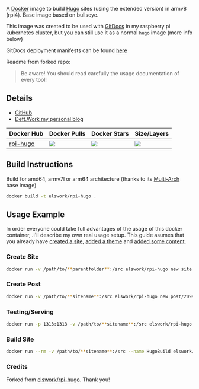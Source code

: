 A [Docker](http://docker.com) image to build [Hugo](https://gohugo.io) sites (using the extended version) in armv8 (rpi4). Base image based on bullseye.

This image was created to be used with [GitDocs](https://github.com/jimangel/GitDocs) in my raspberry pi kubernetes cluster, but you can still use it as a normal `hugo` image (more info below)

GitDocs deployment manifests can be found [here](https://github.com/mpwsh/blog/k8s-deployment)



Readme from forked repo:
> Be aware! You should read carefully the usage documentation of every tool!
## Details

- [GitHub](https://github.com/marianopw/rpi-hugo)
- [Deft.Work my personal blog](https://deft.work)

| Docker Hub | Docker Pulls | Docker Stars | Size/Layers |
| --- | --- | --- | --- |
| [rpi-hugo](https://hub.docker.com/r/elswork/rpi-hugo "elswork/rpi-hugo on Docker Hub") | [![](https://img.shields.io/docker/pulls/elswork/rpi-hugo.svg)](https://hub.docker.com/r/elswork/rpi-hugo "rpi-hugo on Docker Hub") | [![](https://img.shields.io/docker/stars/elswork/rpi-hugo.svg)](https://hub.docker.com/r/elswork/rpi-hugo "rpi-hugo on Docker Hub") | [![](https://images.microbadger.com/badges/image/elswork/rpi-hugo.svg)](https://microbadger.com/images/elswork/rpi-hugo "rpi-hugo on microbadger.com") |

## Build Instructions

Build for amd64, armv7l or arm64 architecture (thanks to its [Multi-Arch](https://blog.docker.com/2017/11/multi-arch-all-the-things/) base image)

```bash
docker build -t elswork/rpi-hugo .
```

## Usage Example

In order everyone could take full advantages of the usage of this docker container, .I'll describe my own real usage setup.
This guide asumes that you already have [created a site](https://gohugo.io/getting-started/quick-start/#step-2-create-a-new-site), [added a theme](https://gohugo.io/getting-started/quick-start/#step-3-add-a-theme) and [added some content](https://gohugo.io/getting-started/quick-start/#step-4-add-some-content).

### Create Site

```bash
docker run -v /path/to/**parentfolder**:/src elswork/rpi-hugo new site **sitename**
```

### Create Post

```bash
docker run -v /path/to/**sitename**:/src elswork/rpi-hugo new post/2099-12-31-nuevo-articulo/index.md
```
### Testing/Serving

```bash
docker run -p 1313:1313 -v /path/to/**sitename**:/src elswork/rpi-hugo server -b http://HostName.Or.IP/ --bind=0.0.0.0 -w
```

### Build Site

```bash
docker run --rm -v /path/to/**sitename**:/src --name HugoBuild elswork/rpi-hugo --cleanDestinationDir
```

### Credits
Forked from [elswork/rpi-hugo](https://github.com/elswork/rpi-hugo). Thank you!
